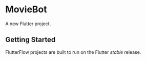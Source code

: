 # MovieBot

A new Flutter project.

## Getting Started

FlutterFlow projects are built to run on the Flutter _stable_ release.
